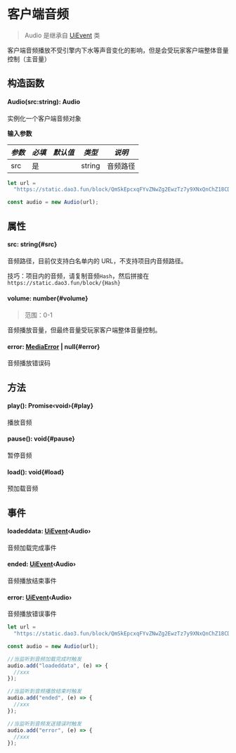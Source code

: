 <script setup>
import '/style.css'
</script>

# 客户端音频

> Audio 是继承自 [UiEvent](/ClientUI/UiEvent) 类

客户端音频播放不受引擎内下水等声音变化的影响，但是会受玩家客户端整体音量控制（主音量）

## 构造函数

#### <font id="API" />Audio(<font id="Type">src:string</font>)<font id="Type">: Audio</font>

实例化一个客户端音频对象

**输入参数**

| **_参数_** | **_必填_** | **_默认值_** | **_类型_** | **_说明_** |
| ---------- | ---------- | ------------ | ---------- | ---------- |
| src        | 是         |              | string     | 音频路径   |

```javascript
let url =
  "https://static.dao3.fun/block/QmSkEpcxqFYvZNwZg2EwzTz7y9XNxQnChZ18CDCM8Q8uvE";

const audio = new Audio(url);
```

## 属性

#### <font id="API" />src<font id="Type">: string</font>{#src}

音频路径，目前仅支持白名单内的 URL，不支持项目内音频路径。

技巧：项目内的音频，请复制音频`Hash`，然后拼接在 `https://static.dao3.fun/block/{Hash}`

#### <font id="API" />volume<font id="Type">: number</font>{#volume}

> 范围：0-1

音频播放音量，但最终音量受玩家客户端整体音量控制。

#### <font id="API" />error<font id="Type">: [MediaError](./mediaError) | null</font>{#error}

音频播放错误码

## 方法

#### <font id="API" />play()<font id="Type">: Promise‹void›</font>{#play}

播放音频

#### <font id="API" />pause()<font id="Type">: void</font>{#pause}

暂停音频

#### <font id="API" />load()<font id="Type">: void</font>{#load}

预加载音频

## 事件

#### <font id="API" />loadeddata<font id="Type">: [UiEvent](/ClientUI/UiEvent)‹Audio›</font>

音频加载完成事件

#### <font id="API" />ended<font id="Type">: [UiEvent](/ClientUI/UiEvent)‹Audio›</font>

音频播放结束事件

#### <font id="API" />error<font id="Type">: [UiEvent](/ClientUI/UiEvent)‹Audio›</font>

音频播放错误事件

```javascript
let url =
  "https://static.dao3.fun/block/QmSkEpcxqFYvZNwZg2EwzTz7y9XNxQnChZ18CDCM8Q8uvE";

const audio = new Audio(url);

//当监听到音频加载完成时触发
audio.add("loadeddata", (e) => {
  //xxx
});

//当监听到音频播放结束时触发
audio.add("ended", (e) => {
  //xxx
});

//当监听到音频发送错误时触发
audio.add("error", (e) => {
  //xxx
});
```
